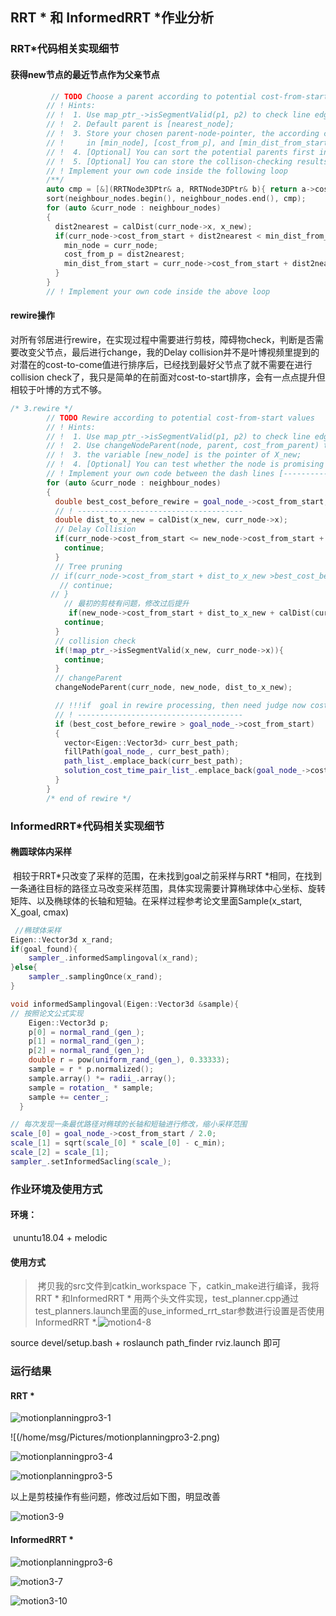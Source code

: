 ## RRT * 和 InformedRRT *作业分析

### RRT*代码相关实现细节

#### 获得new节点的最近节点作为父亲节点

```c++
	     // TODO Choose a parent according to potential cost-from-start values
        // ! Hints:
        // !  1. Use map_ptr_->isSegmentValid(p1, p2) to check line edge validity;
        // !  2. Default parent is [nearest_node];
        // !  3. Store your chosen parent-node-pointer, the according cost-from-parent and cost-from-start
        // !     in [min_node], [cost_from_p], and [min_dist_from_start], respectively;
        // !  4. [Optional] You can sort the potential parents first in increasing order by cost-from-start value;
        // !  5. [Optional] You can store the collison-checking results for later usage in the Rewire procedure.
        // ! Implement your own code inside the following loop
        /**/
        auto cmp = [&](RRTNode3DPtr& a, RRTNode3DPtr& b){ return a->cost_from_start < b->cost_from_start; };
        sort(neighbour_nodes.begin(), neighbour_nodes.end(), cmp);
        for (auto &curr_node : neighbour_nodes)
        {
          dist2nearest = calDist(curr_node->x, x_new);
          if(curr_node->cost_from_start + dist2nearest < min_dist_from_start && map_ptr_->isSegmentValid(curr_node->x, x_new)){
            min_node = curr_node;
            cost_from_p = dist2nearest;
            min_dist_from_start = curr_node->cost_from_start + dist2nearest;
          }
        }
        // ! Implement your own code inside the above loop
```

#### rewire操作

​	对所有邻居进行rewire，在实现过程中需要进行剪枝，障碍物check，判断是否需要改变父节点，最后进行change，我的Delay collision并不是叶博视频里提到的对潜在的cost-to-come值进行排序后，已经找到最好父节点了就不需要在进行collision check了，我只是简单的在前面对cost-to-start排序，会有一点点提升但相较于叶博的方式不够。

```c++
/* 3.rewire */
        // TODO Rewire according to potential cost-from-start values
        // ! Hints:
        // !  1. Use map_ptr_->isSegmentValid(p1, p2) to check line edge validity;
        // !  2. Use changeNodeParent(node, parent, cost_from_parent) to change a node's parent;
        // !  3. the variable [new_node] is the pointer of X_new;
        // !  4. [Optional] You can test whether the node is promising before checking edge collison.
        // ! Implement your own code between the dash lines [--------------] in the following loop
        for (auto &curr_node : neighbour_nodes)
        {
          double best_cost_before_rewire = goal_node_->cost_from_start;
          // ! -------------------------------------
          double dist_to_x_new = calDist(x_new, curr_node->x);
          // Delay Collision 
          if(curr_node->cost_from_start <= new_node->cost_from_start + dist_to_x_new){
            continue;
          }
          // Tree pruning
         // if(curr_node->cost_from_start + dist_to_x_new >best_cost_before_rewire){
           // continue;
         // }
            // 最初的剪枝有问题，修改过后提升
             if(new_node->cost_from_start + dist_to_x_new + calDist(curr_node->x, goal_node_->x) >=best_cost_before_rewire){
            continue;
          }
          // collision check
          if(!map_ptr_->isSegmentValid(x_new, curr_node->x)){
            continue;
          }
          // changeParent
          changeNodeParent(curr_node, new_node, dist_to_x_new);

          // !!!if  goal in rewire processing, then need judge now cost to goal whether is best after rewire!!!  
          // ! -------------------------------------
          if (best_cost_before_rewire > goal_node_->cost_from_start)
          {
            vector<Eigen::Vector3d> curr_best_path;
            fillPath(goal_node_, curr_best_path);
            path_list_.emplace_back(curr_best_path);
            solution_cost_time_pair_list_.emplace_back(goal_node_->cost_from_start, (ros::Time::now() - rrt_start_time).toSec());
          }
        }
        /* end of rewire */
```

### InformedRRT*代码相关实现细节

#### 椭圆球体内采样

​	相较于RRT*只改变了采样的范围，在未找到goal之前采样与RRT *相同，在找到一条通往目标的路径立马改变采样范围，具体实现需要计算椭球体中心坐标、旋转矩阵、以及椭球体的长轴和短轴。在采样过程参考论文里面Sample(x_start, X_goal, cmax)

```c++
 //椭球体采样
Eigen::Vector3d x_rand;
if(goal_found){
    sampler_.informedSamplingoval(x_rand);
}else{
    sampler_.samplingOnce(x_rand);
}  
```

```c++
void informedSamplingoval(Eigen::Vector3d &sample){
// 按照论文公式实现
    Eigen::Vector3d p;
    p[0] = normal_rand_(gen_);
    p[1] = normal_rand_(gen_);
    p[2] = normal_rand_(gen_);
    double r = pow(uniform_rand_(gen_), 0.33333);
    sample = r * p.normalized();
    sample.array() *= radii_.array();
    sample = rotation_ * sample;
    sample += center_;
  }
```

```c++
// 每次发现一条最优路径对椭球的长轴和短轴进行修改，缩小采样范围	 
scale_[0] = goal_node_->cost_from_start / 2.0;
scale_[1] = sqrt(scale_[0] * scale_[0] - c_min);
scale_[2] = scale_[1];
sampler_.setInformedSacling(scale_);
```

### 作业环境及使用方式

#### 环境：

​	ununtu18.04 + melodic 

#### 使用方式

> ​	拷贝我的src文件到catkin_workspace 下，catkin_make进行编译，我将RRT * 和InformedRRT * 用两个头文件实现，test_planner.cpp通过test_planners.launch里面的use_informed_rrt_star参数进行设置是否使用InformedRRT *.![motion4-8](/home/msg/Pictures/motion4-8.png)

source devel/setup.bash + roslaunch path_finder rviz.launch 即可

### 运行结果

#### RRT *

![motionplanningpro3-1](/home/msg/Pictures/motionplanningpro3-1.png)

![(/home/msg/Pictures/motionplanningpro3-2.png)

![motionplanningpro3-4](/home/msg/Pictures/motionplanningpro3-4.png)

![motionplanningpro3-5](/home/msg/Pictures/motionplanningpro3-5.png)

以上是剪枝操作有些问题，修改过后如下图，明显改善

![motion3-9](/home/msg/Pictures/motion3-9.png)

#### InformedRRT *

![motionplanningpro3-6](/home/msg/Pictures/motionplanningpro3-6.png)

![motion3-7](/home/msg/Pictures/motion3-7.png)

![motion3-10](/home/msg/Pictures/motion3-10.png)
